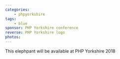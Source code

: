 ```yaml
---
categories:
    - phpyorkshire
tags:
    - blue
sponsor: PHP Yorkshire conference
reverse: PHP Yorkshire logo
photos:
---
```

This elephpant will be available at PHP Yorkshire 2018
